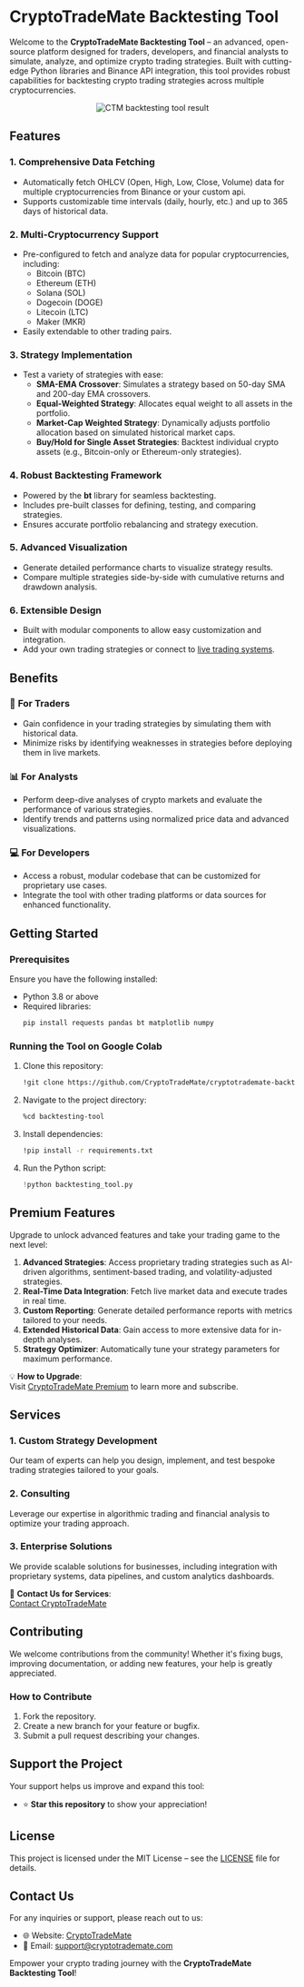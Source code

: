 # **CryptoTradeMate Backtesting Tool**

Welcome to the **CryptoTradeMate Backtesting Tool** – an advanced, open-source platform designed for traders, developers, and financial analysts to simulate, analyze, and optimize crypto trading strategies. Built with cutting-edge Python libraries and Binance API integration, this tool provides robust capabilities for backtesting crypto trading strategies across multiple cryptocurrencies.

<div align="center">
  <img src="https://github.com/user-attachments/assets/77fd65bb-96b3-4f39-87cc-11bc4c86b4e4" alt="CTM backtesting tool result">
</div>

## **Features**

### **1. Comprehensive Data Fetching**
- Automatically fetch OHLCV (Open, High, Low, Close, Volume) data for multiple cryptocurrencies from Binance or your custom api.
- Supports customizable time intervals (daily, hourly, etc.) and up to 365 days of historical data.

### **2. Multi-Cryptocurrency Support**
- Pre-configured to fetch and analyze data for popular cryptocurrencies, including:
  - Bitcoin (BTC)
  - Ethereum (ETH)
  - Solana (SOL)
  - Dogecoin (DOGE)
  - Litecoin (LTC)
  - Maker (MKR)
- Easily extendable to other trading pairs.

### **3. Strategy Implementation**
- Test a variety of strategies with ease:
  - **SMA-EMA Crossover**: Simulates a strategy based on 50-day SMA and 200-day EMA crossovers.
  - **Equal-Weighted Strategy**: Allocates equal weight to all assets in the portfolio.
  - **Market-Cap Weighted Strategy**: Dynamically adjusts portfolio allocation based on simulated historical market caps.
  - **Buy/Hold for Single Asset Strategies**: Backtest individual crypto assets (e.g., Bitcoin-only or Ethereum-only strategies).

### **4. Robust Backtesting Framework**
- Powered by the **bt** library for seamless backtesting.
- Includes pre-built classes for defining, testing, and comparing strategies.
- Ensures accurate portfolio rebalancing and strategy execution.

### **5. Advanced Visualization**
- Generate detailed performance charts to visualize strategy results.
- Compare multiple strategies side-by-side with cumulative returns and drawdown analysis.

### **6. Extensible Design**
- Built with modular components to allow easy customization and integration.
- Add your own trading strategies or connect to [live trading systems](https://github.com/Cryptotrademate/cryptotrademate-trading-bot).

## **Benefits**

### 🚀 **For Traders**
- Gain confidence in your trading strategies by simulating them with historical data.
- Minimize risks by identifying weaknesses in strategies before deploying them in live markets.

### 📊 **For Analysts**
- Perform deep-dive analyses of crypto markets and evaluate the performance of various strategies.
- Identify trends and patterns using normalized price data and advanced visualizations.

### 💻 **For Developers**
- Access a robust, modular codebase that can be customized for proprietary use cases.
- Integrate the tool with other trading platforms or data sources for enhanced functionality.

## **Getting Started**

### **Prerequisites**
Ensure you have the following installed:
- Python 3.8 or above
- Required libraries:
  ```bash
  pip install requests pandas bt matplotlib numpy
  ```

### **Running the Tool on Google Colab**
1. Clone this repository:
   ```bash
   !git clone https://github.com/CryptoTradeMate/cryptotrademate-backtesting-tool.git
   ```
2. Navigate to the project directory:
   ```bash
   %cd backtesting-tool
   ```
3. Install dependencies:
   ```bash
   !pip install -r requirements.txt
   ```
4. Run the Python script:
   ```python
   !python backtesting_tool.py
   ```

## **Premium Features**

Upgrade to unlock advanced features and take your trading game to the next level:
1. **Advanced Strategies**: Access proprietary trading strategies such as AI-driven algorithms, sentiment-based trading, and volatility-adjusted strategies.
2. **Real-Time Data Integration**: Fetch live market data and execute trades in real time.
3. **Custom Reporting**: Generate detailed performance reports with metrics tailored to your needs.
4. **Extended Historical Data**: Gain access to more extensive data for in-depth analyses.
5. **Strategy Optimizer**: Automatically tune your strategy parameters for maximum performance.

💡 **How to Upgrade**:  
Visit [CryptoTradeMate Premium](https://cryptotrademate.com/pro-subscription) to learn more and subscribe.

## **Services**

### **1. Custom Strategy Development**
Our team of experts can help you design, implement, and test bespoke trading strategies tailored to your goals.

### **2. Consulting**
Leverage our expertise in algorithmic trading and financial analysis to optimize your trading approach.

### **3. Enterprise Solutions**
We provide scalable solutions for businesses, including integration with proprietary systems, data pipelines, and custom analytics dashboards.

💼 **Contact Us for Services**:  
[Contact CryptoTradeMate](https://academy.cryptotrademate.com/contact)

## **Contributing**

We welcome contributions from the community! Whether it's fixing bugs, improving documentation, or adding new features, your help is greatly appreciated.

### **How to Contribute**
1. Fork the repository.
2. Create a new branch for your feature or bugfix.
3. Submit a pull request describing your changes.

## **Support the Project**

Your support helps us improve and expand this tool:
- ⭐ **Star this repository** to show your appreciation!

## **License**

This project is licensed under the MIT License – see the [LICENSE](LICENSE) file for details.


## **Contact Us**

For any inquiries or support, please reach out to us:
- 🌐 Website: [CryptoTradeMate](https://cryptotrademate.com)
- 📧 Email: support@cryptotrademate.com

Empower your crypto trading journey with the **CryptoTradeMate Backtesting Tool**!

